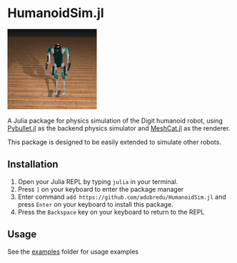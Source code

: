 # HumanoidSim.jl

<img src="media/humanoidsim.png" width="200" height="180" />

A Julia package for physics simulation of the Digit humanoid robot, using [Pybullet.jl](https://github.com/adubredu/PyBullet.jl) as the backend physics simulator and [MeshCat.jl](https://github.com/rdeits/MeshCat.jl) as the renderer. 

This package is designed to be easily extended to simulate other robots.

## Installation
1. Open your Julia REPL by typing  `julia` in your terminal.
2. Press `]` on your keyboard to enter the package manager
3. Enter command `add https://github.com/adubredu/HumanoidSim.jl` and press 
`Enter` on your keyboard to install this package.
4. Press the `Backspace` key on your keyboard to return to the REPL


## Usage
See the [examples](examples) folder for usage examples

